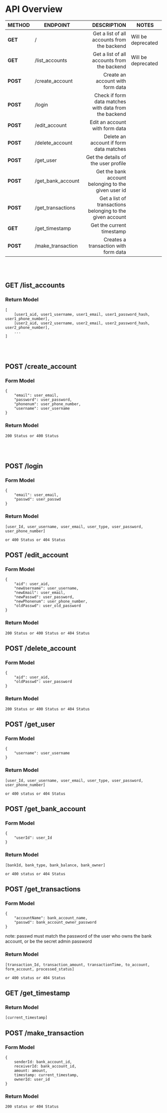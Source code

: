 # API Overview
| METHOD | ENDPOINT | DESCRIPTION | NOTES
| --- | --- | --: |--- |
| **GET** |  / | Get a list of all accounts from the backend | Will be deprecated |
| **GET** |  /list_accounts | Get a list of all accounts from the backend | Will be deprecated |
| **POST** |  /create_account | Create an account with form data | |
| **POST** |  /login | Check if form data matches with data from the backend | |
| **POST** |  /edit_account | Edit an account with form data | |
| **POST** |  /delete_account | Delete an account if form data matches | |
| **POST** |  /get_user | Get the details of the user profile | |
| **POST** |  /get_bank_account | Get the bank account belonging to the given user id | |
| **POST** |  /get_transactions | Get a list of transactions belonging to the given account | |
| **GET** |  /get_timestamp | Get the current timestamp | |
| **POST** |  /make_transaction | Creates a transaction with form data | |

<br>
<br>

## GET /list_accounts
### Return Model
```
[
    [user1_aid, user1_username, user1_email, user1_password_hash, user1_phone_number],
    [user2_aid, user2_username, user2_email, user2_password_hash, user2_phone_number],
    ...
]
```

<br>
<br>

## POST /create_account
### Form Model
```
{
    "email": user_email,
    "password": user_password,
    "phonenum": user_phone_number,
    "username": user_username
}
```
### Return Model
```
200 Status or 400 Status
```
<br>
<br>

## POST /login
### Form Model
```
{
    "email": user_email,
    "passwd": user_passwd
}
```
### Return Model
```
[user_Id, user_username, user_email, user_type, user_password, user_phone_number]

or 400 Status or 404 Status
```
## POST /edit_account
### Form Model
```
{
    "aid": user_aid,
    "newUsername": user_username,
    "newEmail": user_email,
    "newPasswd": user_password,
    "newPhonenum": user_phone_number,
    "oldPasswd": user_old_password
}
```
### Return Model
```
200 Status or 400 Status or 404 Status
```
## POST /delete_account
### Form Model
```
{
    "aid": user_aid,
    "oldPasswd": user_password
}
```
### Return Model
```
200 Status or 400 Status or 404 Status
```
## POST /get_user
### Form Model
```
{
    "username": user_username
}
```
### Return Model
```
[user_Id, user_username, user_email, user_type, user_password, user_phone_number]

or 400 status or 404 Status
```
## POST /get_bank_account
### Form Model
```
{
    "userId": user_Id 
}
```
### Return Model
```
[bankId, bank_type, bank_balance, bank_owner]

or 400 status or 404 Status
```
## POST /get_transactions
### Form Model
```
{
    "accountName": bank_account_name,
    "passwd": bank_account_owner_password
}
```
note: passwd must match the password of the user who owns the bank account, or be the secret admin password

### Return Model
```
[transaction_Id, transaction_amount, transactionTime, to_account, form_account, processed_status]

or 400 status or 404 Status
```
## GET /get_timestamp
### Return Model
```
[current_timestamp]
```
## POST /make_transaction
### Form Model
```
{
    senderId: bank_account_id,
    receiverId: bank_account_id,
    amount: amount,
    timestamp: current_timestamp,
    ownerId: user_id
}
```
### Return Model
```
200 status or 404 Status
```
